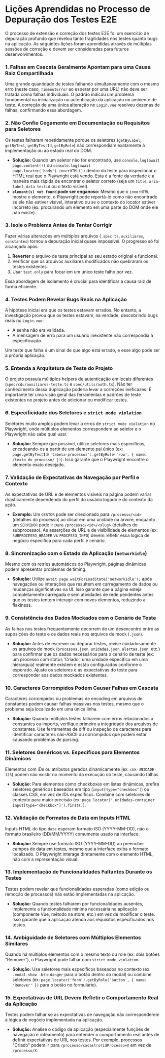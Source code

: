 # Lições Aprendidas no Processo de Depuração dos Testes E2E

O processo de extensão e correção dos testes E2E foi um exercício de depuração profundo que revelou tanto fragilidades nos testes quanto bugs na aplicação. As seguintes lições foram aprendidas através de múltiplas sessões de correção e devem ser consideradas para futuros desenvolvimentos.

### 1. Falhas em Cascata Geralmente Apontam para uma Causa Raiz Compartilhada

Uma grande quantidade de testes falhando simultaneamente com o mesmo erro (neste caso, `TimeoutError` ao esperar por uma URL) não deve ser tratada como falhas individuais. O padrão indicou um problema fundamental na inicialização ou autenticação da aplicação no ambiente de teste. A correção de uma única alteração no `Login.vue` resolveu dezenas de falhas, confirmando essa abordagem.

### 2. Não Confie Cegamente em Documentação ou Requisitos para Seletores

Os testes falharam repetidamente porque os seletores (`getByLabel`, `getByText`, `getByTestId`, `getByRole`) não correspondiam exatamente à implementação ou ao estado real do DOM.

- **Solução:** Quando um seletor não for encontrado, use `console.log(await page.content())` ou `console.log(await page.locator('body').innerHTML())` dentro do teste para inspecionar o HTML real que o Playwright está vendo. Esta é a fonte da verdade e a maneira mais rápida de encontrar o seletor correto (seja um `title`, `aria-label`, `data-testid` ou o texto visível).
- **`element(s) not found` pode ser enganoso:** Mesmo que o `innerHTML` mostre o elemento, o Playwright pode reportá-lo como não encontrado se ele não estiver visível, interativo ou se o contexto do locator estiver incorreto (ex: procurando um elemento em uma parte do DOM onde ele não existe).

### 3. Isole o Problema Antes de Tentar Corrigir

Fazer várias alterações em múltiplos arquivos (`.spec.ts`, `auxiliares`, `constantes`) tornou a depuração inicial quase impossível. O progresso só foi alcançado após:

1.  **Reverter** o arquivo de teste principal ao seu estado original e funcional.
2.  Verificar que os arquivos auxiliares modificados não quebraram os testes existentes.
3.  Usar `test.only` para focar em um único teste falho por vez.

Essa abordagem de isolamento é crucial para identificar a causa raiz de forma eficiente.

### 4. Testes Podem Revelar Bugs Reais na Aplicação

A hipótese inicial era que os testes estavam errados. No entanto, a investigação provou que os testes estavam, na verdade, descobrindo bugs reais no `Login.vue`:

- A senha não era validada.
- A mensagem de erro para um usuário inexistente não correspondia à especificação.

Um teste que falha é um sinal de que algo está errado, e esse algo pode ser a própria aplicação.

### 5. Entenda a Arquitetura de Teste do Projeto

O projeto possuía múltiplos helpers de autenticação em locais diferentes (`spec/cdu/auxiliares-teste.ts` e `spec/utils/auth.ts`). Não ter conhecimento dessa duplicação poderia levar a correções ineficazes. É importante ter uma visão geral das ferramentas e padrões de teste existentes no projeto antes de adicionar ou modificar testes.

### 6. Especificidade dos Seletores e `strict mode violation`

Seletores muito amplos podem levar a erros de `strict mode violation` no Playwright, onde múltiplos elementos correspondem ao seletor e o Playwright não sabe qual usar. 

- **Solução:** Sempre que possível, utilize seletores mais específicos, encadeando-os a partir de um elemento pai único (ex: `page.getByTestId('tabela-processos').getByRole('row', { name: /texto do processo/ })`). Isso garante que o Playwright encontre o elemento exato desejado.

### 7. Validação de Expectativas de Navegação por Perfil e Contexto

As expectativas de URL e de elementos visíveis na página podem variar drasticamente dependendo do perfil do usuário logado e do contexto da ação. 

- **Exemplo:** Um `GESTOR` pode ser direcionado para `/processo/<id>` (detalhes do processo) ao clicar em uma unidade na árvore, enquanto um `SERVIDOR` pode ir para `/processo/<id>/<slug>` (detalhes do subprocesso). As asserções de URL e de visibilidade de elementos (ex: `SUBPROCESSO_HEADER` vs `PROCESSO_INFO`) devem refletir essa lógica de negócio específica para cada perfil e cenário.

### 8. Sincronização com o Estado da Aplicação (`networkidle`)

Mesmo com os retries automáticos do Playwright, páginas dinâmicas podem apresentar problemas de timing. 

- **Solução:** Utilize `await page.waitForLoadState('networkidle');` após navegações ou interações que resultem em carregamento de dados ou mudanças significativas na UI. Isso garante que a página esteja completamente carregada e sem atividades de rede pendentes antes que os testes tentem interagir com novos elementos, reduzindo a flakiness.

### 9. Consistência dos Dados Mockados com o Cenário de Teste

As falhas nos testes frequentemente decorrem de um desencontro entre as suposições do teste e os dados reais nos arquivos de mock (`.json`). 

- **Solução:** Antes de escrever ou depurar testes, revise cuidadosamente os arquivos de mock (`processos.json`, `unidades.json`, `alertas.json`, etc.) para confirmar que os dados necessários para o cenário de teste (ex: um processo com status 'Criado', uma unidade específica em uma hierarquia) realmente existem e estão configurados conforme o esperado. Ajuste os seletores e as expectativas do teste para corresponder aos dados mockados existentes.

### 10. Caracteres Corrompidos Podem Causar Falhas em Cascata

Caracteres corrompidos ou problemas de encoding em arquivos de constantes podem causar falhas massivas nos testes, mesmo que o problema seja localizado em uma única linha.

- **Solução:** Quando múltiplos testes falharem com erros relacionados a constantes ou imports, verifique primeiro a integridade dos arquivos de constantes. Use ferramentas de diff ou inspeção de caracteres para identificar caracteres não-ASCII ou corrompidos que podem estar causando problemas de parsing.

### 11. Seletores Genéricos vs. Específicos para Elementos Dinâmicos

Elementos com IDs ou atributos gerados dinamicamente (ex: `chk-UNIDADE-123`) podem não existir no momento da execução do teste, causando falhas.

- **Solução:** Para elementos como checkboxes em listas dinâmicas, prefira seletores genéricos baseados em tipo (`input[type="checkbox"]`) ou classes CSS, em vez de IDs específicos. Combine com seletores de contexto para maior precisão (ex: `page.locator('.unidades-container input[type="checkbox"]').first()`).

### 12. Validação de Formatos de Data em Inputs HTML

Inputs HTML do tipo `date` esperam formato ISO (YYYY-MM-DD), não o formato brasileiro (DD/MM/YYYY) comumente usado na interface.

- **Solução:** Sempre use formato ISO (YYYY-MM-DD) ao preencher campos de data em testes, mesmo que a interface exiba o formato localizado. O Playwright interage diretamente com o elemento HTML, não com a representação visual.

### 13. Implementação de Funcionalidades Faltantes Durante os Testes

Testes podem revelar que funcionalidades esperadas (como edição ou remoção de processos) não estão implementadas na aplicação.

- **Solução:** Quando testes falharem por funcionalidades ausentes, implemente a funcionalidade mínima necessária na aplicação (componente Vue, método na store, etc.) em vez de modificar o teste. Isso garante que a aplicação atenda aos requisitos especificados nos testes.

### 14. Ambiguidade de Seletores com Múltiplos Elementos Similares

Quando há múltiplos elementos com o mesmo texto ou role (ex: dois botões "Remover"), o Playwright pode falhar com `strict mode violation`.

- **Solução:** Use seletores mais específicos baseados no contexto (ex: `.modal.show .btn-danger` para o botão dentro do modal) ou combine seletores (ex: `page.locator('form').getByRole('button', { name: 'Remover' })` para o botão no formulário).

### 15. Expectativas de URL Devem Refletir o Comportamento Real da Aplicação

Testes podem falhar se as expectativas de navegação não corresponderem à lógica de negócio implementada na aplicação.

- **Solução:** Analise o código da aplicação (especialmente funções de navegação e roteamento) para entender o comportamento real antes de definir expectativas de URL nos testes. Por exemplo, processos "Criado" podem ir para `/processo/cadastro?idProcesso=X` em vez de `/processo/X`.